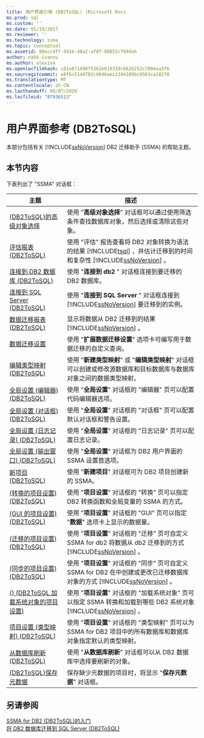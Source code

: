 ```yaml
---
title: 用户界面引用 (DB2ToSQL) |Microsoft Docs
ms.prod: sql
ms.custom: ''
ms.date: 01/19/2017
ms.reviewer: ''
ms.technology: ssma
ms.topic: conceptual
ms.assetid: 98ecc4ff-9416-48a2-af0f-86852cf69dab
author: nahk-ivanov
ms.author: alexiva
ms.openlocfilehash: c01e871490f5362e610339c6626252c700eea3f6
ms.sourcegitcommit: e8f6c51d4702c0046aec1394109bc0503ca182f0
ms.translationtype: MT
ms.contentlocale: zh-CN
ms.lasthandoff: 08/07/2020
ms.locfileid: "87936513"
---
```

# <a name="user-interface-reference-db2tosql"></a>用户界面参考 (DB2ToSQL) 
本部分包括有关 [!INCLUDE[ssNoVersion](../../includes/ssnoversion-md.md)] DB2 迁移助手 (SSMA) 的帮助主题。  
  
## <a name="in-this-section"></a>本节内容  
下表列出了 "SSMA" 对话框：  
  
|主题|描述|  
|-|-|  
|[&#40;DB2ToSQL&#41;的高级对象选择](../../ssma/db2/advanced-object-selection-db2tosql.md)|使用 "**高级对象选择**" 对话框可以通过使用筛选条件查找数据库对象，然后选择或清除这些对象。|  
|[评估报表 &#40;DB2ToSQL&#41;](../../ssma/db2/assessment-report-db2tosql.md)|使用 "评估" 报告查看将 DB2 对象转换为语法的结果 [!INCLUDE[tsql](../../includes/tsql-md.md)] ，并估计迁移到的时间和复杂性 [!INCLUDE[ssNoVersion](../../includes/ssnoversion-md.md)] 。|  
|[连接到 DB2 数据库 &#40;DB2ToSQL&#41;](../../ssma/db2/connecting-to-db2-database-db2tosql.md)|使用 "**连接到 db2** " 对话框连接到要迁移的 DB2 数据库。|  
|[连接到 SQL Server &#40;DB2ToSQL&#41;](../../ssma/db2/connect-to-sql-server-db2tosql.md)|使用 "**连接到 SQL Server** " 对话框连接到 [!INCLUDE[ssNoVersion](../../includes/ssnoversion-md.md)] 要迁移到的实例。|  
|[数据迁移报表 &#40;DB2ToSQL&#41;](../../ssma/db2/data-migration-report-db2tosql.md)|显示将数据从 DB2 迁移到的结果 [!INCLUDE[ssNoVersion](../../includes/ssnoversion-md.md)] 。|  
|[数据迁移设置](https://msdn.microsoft.com/573e673e-a194-4cb2-9aba-aaac6e1a225c)|使用 "**扩展数据迁移设置**" 选项卡可编写用于数据迁移的自定义查询。|  
|[编辑类型映射 &#40;DB2ToSQL&#41;](../../ssma/db2/edit-type-mapping-db2tosql.md)|使用 "**新建类型映射**" 或 "**编辑类型映射**" 对话框可以创建或修改源数据库和目标数据库与数据库对象之间的数据类型映射。|  
|[全局设置 &#40;编辑器&#41; &#40;DB2ToSQL&#41;](../../ssma/db2/global-settings-editor-db2tosql.md)|使用 "**全局设置**" 对话框的 "编辑器" 页可以配置代码编辑器选项。|  
|[全局设置 &#40;对话框&#41; &#40;DB2ToSQL&#41;](../../ssma/db2/global-settings-dialogs-db2tosql.md)|使用 "**全局设置**" 对话框的 "对话框" 页可以配置默认对话框和警告设置。|  
|[全局设置 &#40;日志记录&#41; &#40;DB2ToSQL&#41;](../../ssma/db2/global-settings-logging-db2tosql.md)|使用 "**全局设置**" 对话框的 "日志记录" 页可以配置日志记录。|  
|[全局设置 &#40;输出窗口&#41; &#40;DB2ToSQL&#41;](../../ssma/db2/global-settings-output-window-db2tosql.md)|使用 "**全局设置**" 对话框为 DB2 用户界面的 SSMA 设置首选项。|  
|[新项目 &#40;DB2ToSQL&#41;](../../ssma/db2/new-project-db2tosql.md)|使用 "**新建项目**" 对话框可为 DB2 项目创建新的 SSMA。|  
|[&#40;转换的项目设置&#41; &#40;DB2ToSQL&#41;](../../ssma/db2/project-settings-conversion-db2tosql.md)|使用 "**项目设置**" 对话框的 "转换" 页可以指定 DB2 转换函数和全局变量的 SSMA 的方式。|  
|[&#40;GUI 的项目设置&#41; &#40;DB2ToSQL&#41;](../../ssma/db2/project-settings-gui-db2tosql.md)|使用 "**项目设置**" 对话框的 "GUI" 页可以指定 "**数据**" 选项卡上显示的数据量。|  
|[&#40;迁移的项目设置&#41; &#40;DB2ToSQL&#41;](../../ssma/db2/project-settings-migration-db2tosql.md)|使用 "**项目设置**" 对话框的 "迁移" 页可自定义 SSMA for db2 将数据从 db2 迁移到的方式 [!INCLUDE[ssNoVersion](../../includes/ssnoversion-md.md)] 。|  
|[&#40;同步的项目设置&#41; &#40;DB2ToSQL&#41;](../../ssma/db2/project-settings-synchronization-db2tosql.md)|使用 "**项目设置**" 对话框的 "同步" 页可自定义 SSMA for DB2 在中创建或更改已迁移数据库对象的方式 [!INCLUDE[ssNoVersion](../../includes/ssnoversion-md.md)] 。|  
|[&#40;&#41; &#40;DB2ToSQL 加载系统对象的项目设置&#41;](../../ssma/db2/project-settings-loading-system-objects-db2tosql.md)|使用 "**项目设置**" 对话框的 "加载系统对象" 页可以指定 SSMA 转换和加载到哪些 DB2 系统对象 [!INCLUDE[ssNoVersion](../../includes/ssnoversion-md.md)] 。|  
|[项目设置 &#40;类型映射&#41; &#40;DB2ToSQL&#41;](../../ssma/db2/project-settings-type-mapping-db2tosql.md)|使用 "**项目设置**" 对话框的 "类型映射" 页可以为 SSMA for DB2 项目中的所有数据库和数据库对象指定默认的类型映射。|  
|[从数据库刷新 &#40;DB2ToSQL&#41;](../../ssma/db2/refresh-from-database-db2tosql.md)|使用 "**从数据库刷新**" 对话框可以从 DB2 数据库中选择要刷新的对象。|  
|[&#40;DB2ToSQL&#41;保存元数据](../../ssma/db2/save-metadata-db2tosql.md)|保存缺少元数据的项目时，将显示 "**保存元数据**" 对话框。|  
  
## <a name="see-also"></a>另请参阅  
[SSMA for DB2 &#40;DB2ToSQL&#41;的入门](../../ssma/db2/getting-started-with-ssma-for-db2-db2tosql.md)  
[将 DB2 数据库迁移到 SQL Server &#40;DB2ToSQL&#41;](../../ssma/db2/migrating-db2-databases-to-sql-server-db2tosql.md)  
  
